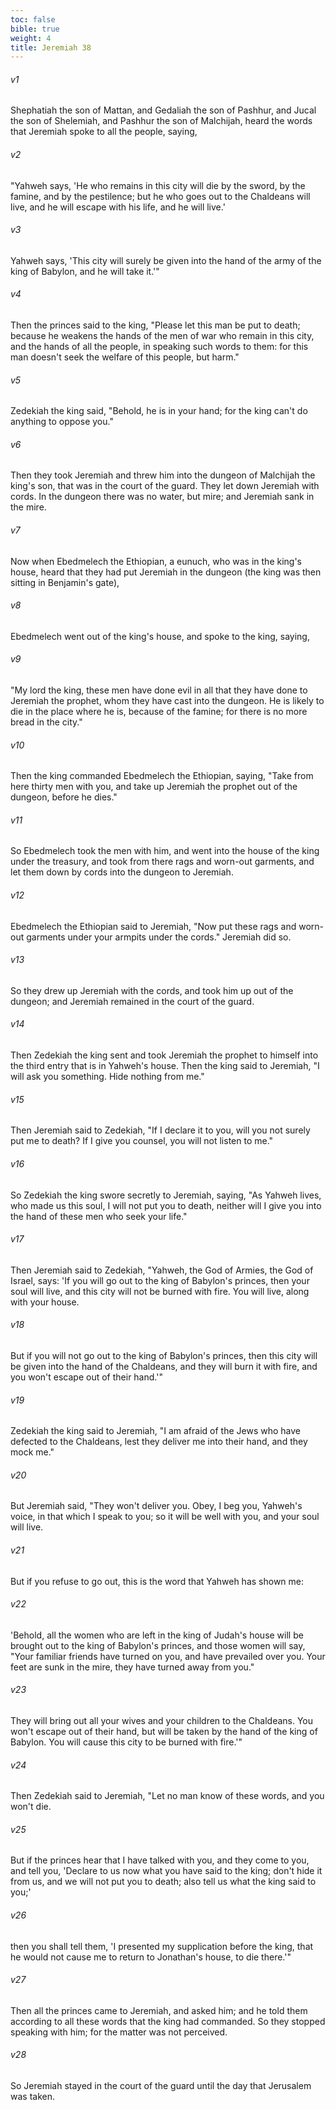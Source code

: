 ```yaml
---
toc: false
bible: true
weight: 4
title: Jeremiah 38
---
```




###### v1 
Shephatiah the son of Mattan, and Gedaliah the son of Pashhur, and Jucal the son of Shelemiah, and Pashhur the son of Malchijah, heard the words that Jeremiah spoke to all the people, saying, 

###### v2 
"Yahweh says, 'He who remains in this city will die by the sword, by the famine, and by the pestilence; but he who goes out to the Chaldeans will live, and he will escape with his life, and he will live.' 

###### v3 
Yahweh says, 'This city will surely be given into the hand of the army of the king of Babylon, and he will take it.'" 

###### v4 
Then the princes said to the king, "Please let this man be put to death; because he weakens the hands of the men of war who remain in this city, and the hands of all the people, in speaking such words to them: for this man doesn't seek the welfare of this people, but harm." 

###### v5 
Zedekiah the king said, "Behold, he is in your hand; for the king can't do anything to oppose you." 

###### v6 
Then they took Jeremiah and threw him into the dungeon of Malchijah the king's son, that was in the court of the guard. They let down Jeremiah with cords. In the dungeon there was no water, but mire; and Jeremiah sank in the mire. 

###### v7 
Now when Ebedmelech the Ethiopian, a eunuch, who was in the king's house, heard that they had put Jeremiah in the dungeon (the king was then sitting in Benjamin's gate), 

###### v8 
Ebedmelech went out of the king's house, and spoke to the king, saying, 

###### v9 
"My lord the king, these men have done evil in all that they have done to Jeremiah the prophet, whom they have cast into the dungeon. He is likely to die in the place where he is, because of the famine; for there is no more bread in the city." 

###### v10 
Then the king commanded Ebedmelech the Ethiopian, saying, "Take from here thirty men with you, and take up Jeremiah the prophet out of the dungeon, before he dies." 

###### v11 
So Ebedmelech took the men with him, and went into the house of the king under the treasury, and took from there rags and worn-out garments, and let them down by cords into the dungeon to Jeremiah. 

###### v12 
Ebedmelech the Ethiopian said to Jeremiah, "Now put these rags and worn-out garments under your armpits under the cords." Jeremiah did so. 

###### v13 
So they drew up Jeremiah with the cords, and took him up out of the dungeon; and Jeremiah remained in the court of the guard. 

###### v14 
Then Zedekiah the king sent and took Jeremiah the prophet to himself into the third entry that is in Yahweh's house. Then the king said to Jeremiah, "I will ask you something. Hide nothing from me." 

###### v15 
Then Jeremiah said to Zedekiah, "If I declare it to you, will you not surely put me to death? If I give you counsel, you will not listen to me." 

###### v16 
So Zedekiah the king swore secretly to Jeremiah, saying, "As Yahweh lives, who made us this soul, I will not put you to death, neither will I give you into the hand of these men who seek your life." 

###### v17 
Then Jeremiah said to Zedekiah, "Yahweh, the God of Armies, the God of Israel, says: 'If you will go out to the king of Babylon's princes, then your soul will live, and this city will not be burned with fire. You will live, along with your house. 

###### v18 
But if you will not go out to the king of Babylon's princes, then this city will be given into the hand of the Chaldeans, and they will burn it with fire, and you won't escape out of their hand.'" 

###### v19 
Zedekiah the king said to Jeremiah, "I am afraid of the Jews who have defected to the Chaldeans, lest they deliver me into their hand, and they mock me." 

###### v20 
But Jeremiah said, "They won't deliver you. Obey, I beg you, Yahweh's voice, in that which I speak to you; so it will be well with you, and your soul will live. 

###### v21 
But if you refuse to go out, this is the word that Yahweh has shown me: 

###### v22 
'Behold, all the women who are left in the king of Judah's house will be brought out to the king of Babylon's princes, and those women will say, "Your familiar friends have turned on you, and have prevailed over you. Your feet are sunk in the mire, they have turned away from you." 

###### v23 
They will bring out all your wives and your children to the Chaldeans. You won't escape out of their hand, but will be taken by the hand of the king of Babylon. You will cause this city to be burned with fire.'" 

###### v24 
Then Zedekiah said to Jeremiah, "Let no man know of these words, and you won't die. 

###### v25 
But if the princes hear that I have talked with you, and they come to you, and tell you, 'Declare to us now what you have said to the king; don't hide it from us, and we will not put you to death; also tell us what the king said to you;' 

###### v26 
then you shall tell them, 'I presented my supplication before the king, that he would not cause me to return to Jonathan's house, to die there.'" 

###### v27 
Then all the princes came to Jeremiah, and asked him; and he told them according to all these words that the king had commanded. So they stopped speaking with him; for the matter was not perceived. 

###### v28 
So Jeremiah stayed in the court of the guard until the day that Jerusalem was taken.
